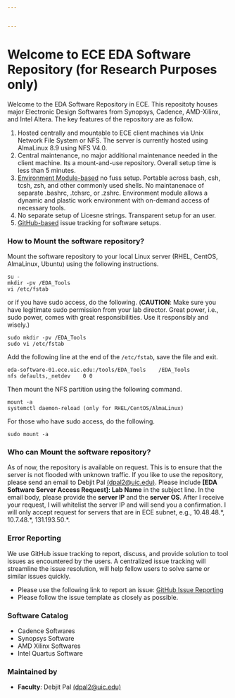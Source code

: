 ```yaml
---


---
```


<h1 id="welcome-to-ece-eda-software-repository-for-research-purposes-only">Welcome to ECE EDA Software Repository (for Research Purposes only)</h1>
<p>Welcome to the EDA Software Repository in ECE. This repositoty houses major Electronic Design Softwares from Synopsys, Cadence, AMD-Xilinx, and Intel Altera. The key features of the repository are as follow.</p>
<ol>
<li>Hosted centrally and mountable to ECE client machines via Unix Network File System or NFS. The server is currently hosted using AlmaLinux 8.9 using NFS V4.0.</li>
<li>Central maintenance, no major additional maintenance needed in the client machine. Its a mount-and-use repository. Overall setup time is less than 5 minutes.</li>
<li><a href="https://modules.sourceforge.net/">Environment Module-based</a> no fuss setup. Portable across bash, csh, tcsh, zsh, and other commonly used shells. No maintanenace of separate .bashrc, .tchsrc, or .zshrc. Environment module allows a dynamic and plastic work environment with on-demand access of necessary tools.</li>
<li>No separate setup of Licesne strings. Transparent setup for an user.</li>
<li><a href="https://github.com/achieve-lab/eda_software_server/issues">GitHub-based</a> issue tracking for software setups.</li>
</ol>
<h3 id="how-to-mount-the-software-repository">How to Mount the software repository?</h3>
<p>Mount the software repository to your local Linux server (RHEL, CentOS, AlmaLinux, Ubuntu) using the following instructions.</p>
<pre><code>su - 
mkdir -pv /EDA_Tools
vi /etc/fstab
</code></pre>
<p>or if you have sudo access, do the following. (<strong>CAUTION</strong>: Make sure you have legitimate sudo permission from your lab director. Great power, i.e., sudo power, comes with great responsibilities. Use it responsibly and wisely.)</p>
<pre><code>sudo mkdir -pv /EDA_Tools
sudo vi /etc/fstab
</code></pre>
<p>Add the following line at the end of the <code>/etc/fstab</code>, save the file and exit.</p>
<pre><code>eda-software-01.ece.uic.edu:/tools/EDA_Tools    /EDA_Tools          nfs defaults,_netdev    0 0
</code></pre>
<p>Then mount the NFS partition using the following command.</p>
<pre><code>mount -a
systemctl daemon-reload (only for RHEL/CentOS/AlmaLinux)
</code></pre>
<p>For those who have sudo access, do the following.</p>
<pre><code>sudo mount -a
</code></pre>
<h3 id="who-can-mount-the-software-repository">Who can Mount the software repository?</h3>
<p>As of now, the repository is available on request. This is to ensure that the server is not flooded with unknown traffic. If  you like to use the repository, please send an email to Debjit Pal <a href="mailto:dpal2@uic.edu">(dpal2@uic.edu)</a>. Please include <strong>[EDA Software Server Access Request]: Lab Name</strong> in the subject line. In the email body, please provide the <strong>server IP</strong> and the <strong>server OS</strong>. After I receive your request, I will whitelist the server IP and will send you a confirmation. I will only accept request for servers that are in ECE subnet, e.g., 10.48.48.*, 10.7.48.*, 131.193.50.*.</p>
<h3 id="error-reporting">Error Reporting</h3>
<p>We use GitHub  issue tracking to report, discuss, and provide solution to tool issues as encountered by the users. A centralized issue tracking will streamline the issue resolution, will help fellow users to solve same or similar issues quickly.</p>
<ul>
<li>Please use the following link to report an issue: <a href="https://github.com/achieve-lab/eda_software_server/issues">GitHub Issue Reporting</a></li>
<li>Please follow the issue template as closely as possible.</li>
</ul>
<h3 id="software-catalog">Software Catalog</h3>
<ul>
<li>Cadence Softwares</li>
<li>Synopsys Software</li>
<li>AMD Xilinx Softwares</li>
<li>Intel Quartus Software</li>
</ul>
<h3 id="maintained-by">Maintained by</h3>
<ul>
<li><strong>Faculty</strong>: Debjit Pal <a href="mailto:dpal2@uic.edu">(dpal2@uic.edu)</a></li>
</ul>

